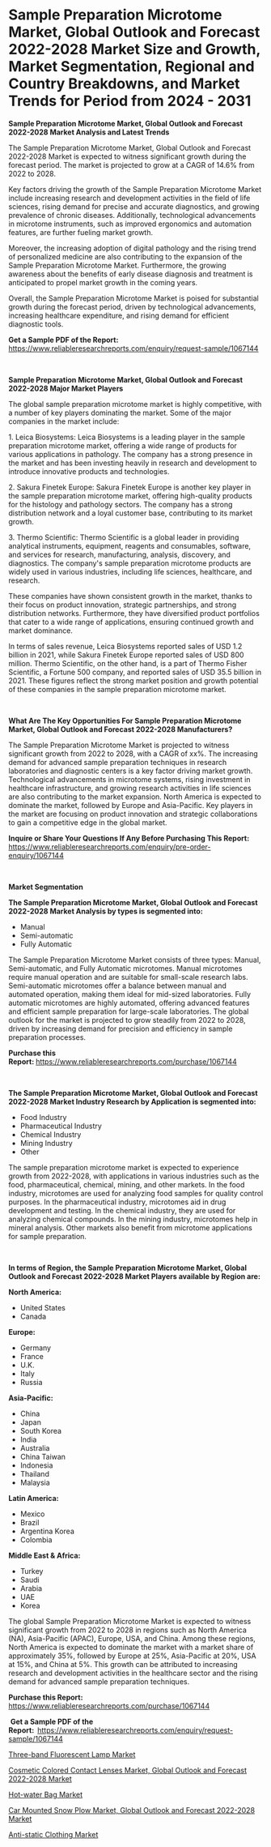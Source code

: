 <p><h1>Sample Preparation Microtome Market, Global Outlook and Forecast 2022-2028 Market Size and Growth, Market Segmentation, Regional and Country Breakdowns, and Market Trends for Period from 2024 -  2031</h1></p><p><strong>Sample Preparation Microtome Market, Global Outlook and Forecast 2022-2028 Market Analysis and Latest Trends</strong></p>
<p><p>The Sample Preparation Microtome Market, Global Outlook and Forecast 2022-2028 Market is expected to witness significant growth during the forecast period. The market is projected to grow at a CAGR of 14.6% from 2022 to 2028. </p><p>Key factors driving the growth of the Sample Preparation Microtome Market include increasing research and development activities in the field of life sciences, rising demand for precise and accurate diagnostics, and growing prevalence of chronic diseases. Additionally, technological advancements in microtome instruments, such as improved ergonomics and automation features, are further fueling market growth.</p><p>Moreover, the increasing adoption of digital pathology and the rising trend of personalized medicine are also contributing to the expansion of the Sample Preparation Microtome Market. Furthermore, the growing awareness about the benefits of early disease diagnosis and treatment is anticipated to propel market growth in the coming years.</p><p>Overall, the Sample Preparation Microtome Market is poised for substantial growth during the forecast period, driven by technological advancements, increasing healthcare expenditure, and rising demand for efficient diagnostic tools.</p></p>
<p><strong>Get a Sample PDF of the Report:&nbsp;</strong> <a href="https://www.reliableresearchreports.com/enquiry/request-sample/1067144">https://www.reliableresearchreports.com/enquiry/request-sample/1067144</a></p>
<p>&nbsp;</p>
<p><strong>Sample Preparation Microtome Market, Global Outlook and Forecast 2022-2028 Major Market Players</strong></p>
<p><p>The global sample preparation microtome market is highly competitive, with a number of key players dominating the market. Some of the major companies in the market include:</p><p>1. Leica Biosystems: Leica Biosystems is a leading player in the sample preparation microtome market, offering a wide range of products for various applications in pathology. The company has a strong presence in the market and has been investing heavily in research and development to introduce innovative products and technologies.</p><p>2. Sakura Finetek Europe: Sakura Finetek Europe is another key player in the sample preparation microtome market, offering high-quality products for the histology and pathology sectors. The company has a strong distribution network and a loyal customer base, contributing to its market growth.</p><p>3. Thermo Scientific: Thermo Scientific is a global leader in providing analytical instruments, equipment, reagents and consumables, software, and services for research, manufacturing, analysis, discovery, and diagnostics. The company's sample preparation microtome products are widely used in various industries, including life sciences, healthcare, and research.</p><p>These companies have shown consistent growth in the market, thanks to their focus on product innovation, strategic partnerships, and strong distribution networks. Furthermore, they have diversified product portfolios that cater to a wide range of applications, ensuring continued growth and market dominance.</p><p>In terms of sales revenue, Leica Biosystems reported sales of USD 1.2 billion in 2021, while Sakura Finetek Europe reported sales of USD 800 million. Thermo Scientific, on the other hand, is a part of Thermo Fisher Scientific, a Fortune 500 company, and reported sales of USD 35.5 billion in 2021. These figures reflect the strong market position and growth potential of these companies in the sample preparation microtome market.</p></p>
<p>&nbsp;</p>
<p><strong>What Are The Key Opportunities For Sample Preparation Microtome Market, Global Outlook and Forecast 2022-2028 Manufacturers?</strong></p>
<p><p>The Sample Preparation Microtome Market is projected to witness significant growth from 2022 to 2028, with a CAGR of xx%. The increasing demand for advanced sample preparation techniques in research laboratories and diagnostic centers is a key factor driving market growth. Technological advancements in microtome systems, rising investment in healthcare infrastructure, and growing research activities in life sciences are also contributing to the market expansion. North America is expected to dominate the market, followed by Europe and Asia-Pacific. Key players in the market are focusing on product innovation and strategic collaborations to gain a competitive edge in the global market.</p></p>
<p><strong>Inquire or Share Your Questions If Any Before Purchasing This Report:</strong> <a href="https://www.reliableresearchreports.com/enquiry/pre-order-enquiry/1067144">https://www.reliableresearchreports.com/enquiry/pre-order-enquiry/1067144</a></p>
<p>&nbsp;</p>
<p><strong>Market Segmentation</strong></p>
<p><strong>The Sample Preparation Microtome Market, Global Outlook and Forecast 2022-2028 Market Analysis by types is segmented into:</strong></p>
<p><ul><li>Manual</li><li>Semi-automatic</li><li>Fully Automatic</li></ul></p>
<p><p>The Sample Preparation Microtome Market consists of three types: Manual, Semi-automatic, and Fully Automatic microtomes. Manual microtomes require manual operation and are suitable for small-scale research labs. Semi-automatic microtomes offer a balance between manual and automated operation, making them ideal for mid-sized laboratories. Fully automatic microtomes are highly automated, offering advanced features and efficient sample preparation for large-scale laboratories. The global outlook for the market is projected to grow steadily from 2022 to 2028, driven by increasing demand for precision and efficiency in sample preparation processes.</p></p>
<p><strong>Purchase this Report:&nbsp;</strong><a href="https://www.reliableresearchreports.com/purchase/1067144">https://www.reliableresearchreports.com/purchase/1067144</a></p>
<p>&nbsp;</p>
<p><strong>The Sample Preparation Microtome Market, Global Outlook and Forecast 2022-2028 Market Industry Research by Application is segmented into:</strong></p>
<p><ul><li>Food Industry</li><li>Pharmaceutical Industry</li><li>Chemical Industry</li><li>Mining Industry</li><li>Other</li></ul></p>
<p><p>The sample preparation microtome market is expected to experience growth from 2022-2028, with applications in various industries such as the food, pharmaceutical, chemical, mining, and other markets. In the food industry, microtomes are used for analyzing food samples for quality control purposes. In the pharmaceutical industry, microtomes aid in drug development and testing. In the chemical industry, they are used for analyzing chemical compounds. In the mining industry, microtomes help in mineral analysis. Other markets also benefit from microtome applications for sample preparation.</p></p>
<p>&nbsp;</p>
<p><strong>In terms of Region, the Sample Preparation Microtome Market, Global Outlook and Forecast 2022-2028 Market Players available by Region are:</strong></p>
<p>
    <p> <strong> North America: </strong>
        <ul>
            <li>United States</li>
            <li>Canada</li>
        </ul>
        </p> 
    <p> <strong> Europe: </strong>
        <ul>
            <li>Germany</li>
            <li>France</li>
            <li>U.K.</li>
            <li>Italy</li>
            <li>Russia</li>
        </ul>
        </p> 
    <p> <strong> Asia-Pacific: </strong>
        <ul>
            <li>China</li>
            <li>Japan</li>
            <li>South Korea</li>
            <li>India</li>
            <li>Australia</li>
            <li>China Taiwan</li>
            <li>Indonesia</li>
            <li>Thailand</li>
            <li>Malaysia</li>
        </ul>
        </p> 
    <p> <strong> Latin America: </strong>
        <ul>
            <li>Mexico</li>
            <li>Brazil</li>
            <li>Argentina Korea</li>
            <li>Colombia</li>
        </ul>
        </p> 
    <p> <strong> Middle East & Africa: </strong>
        <ul>
            <li>Turkey</li>
            <li>Saudi</li>
            <li>Arabia</li>
            <li>UAE</li>
            <li>Korea</li>
        </ul>
    </p>
    </p>
<p><p>The global Sample Preparation Microtome Market is expected to witness significant growth from 2022 to 2028 in regions such as North America (NA), Asia-Pacific (APAC), Europe, USA, and China. Among these regions, North America is expected to dominate the market with a market share of approximately 35%, followed by Europe at 25%, Asia-Pacific at 20%, USA at 15%, and China at 5%. This growth can be attributed to increasing research and development activities in the healthcare sector and the rising demand for advanced sample preparation techniques.</p></p>
<p><strong>Purchase this Report: </strong><a href="https://www.reliableresearchreports.com/purchase/1067144">https://www.reliableresearchreports.com/purchase/1067144</a></p>
<p>&nbsp;<strong>Get a Sample PDF of the Report:&nbsp;&nbsp;</strong><a href="https://www.reliableresearchreports.com/enquiry/request-sample/1067144">https://www.reliableresearchreports.com/enquiry/request-sample/1067144</a></p>
<p><strong></strong></p>
<p><p><a href="https://medium.com/p/ae6386ba2ab9/edit">Three-band Fluorescent Lamp Market</a></p><p><a href="https://github.com/globismark/Market-Research-Report-List-1/blob/main/cosmetic-colored-contact-lenses-market-global-outlook-and-forecast-2022-2028-market.md">Cosmetic Colored Contact Lenses Market, Global Outlook and Forecast 2022-2028 Market</a></p><p><a href="https://medium.com/p/d0bcd3ba792f/edit">Hot-water Bag Market</a></p><p><a href="https://github.com/lylyparadise/Market-Research-Report-List-1/blob/main/car-mounted-snow-plow-market-global-outlook-and-forecast-2022-2028-market.md">Car Mounted Snow Plow Market, Global Outlook and Forecast 2022-2028 Market</a></p><p><a href="https://medium.com/p/b33efa2b56e5/edit">Anti-static Clothing Market</a></p></p>
